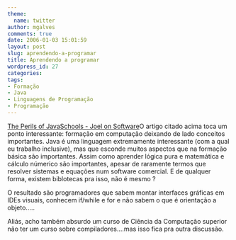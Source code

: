 ```yaml
---
theme:
  name: twitter
author: mgalves
comments: true
date: 2006-01-03 15:01:59
layout: post
slug: aprendendo-a-programar
title: Aprendendo a programar
wordpress_id: 27
categories:
tags:
- Formação
- Java
- Linguagens de Programação
- Programação
---
```


[The Perils of JavaSchools - Joel on Software](http://www.joelonsoftware.com/articles/ThePerilsofJavaSchools.html)O artigo citado acima toca um ponto interessante: formação em computação deixando de lado conceitos importantes. Java é uma linguagem extremamente interessante (com a qual eu trabalho inclusive), mas que esconde muitos aspectos que na formação básica são importantes. Assim como aprender lógica pura e matemática e cálculo númerico são importantes, apesar de raramente termos  que resolver sistemas e equações num software comercial. E de qualquer forma, existem biblotecas pra isso, não é mesmo ?

O resultado são programadores que sabem montar interfaces gráficas em IDEs visuais, conhecem if/while e for e não sabem o que é orientação a objeto.....

Aliás, acho também absurdo um curso de Ciência da Computação superior não ter um curso sobre compiladores....mas isso fica pra outra discussão.
